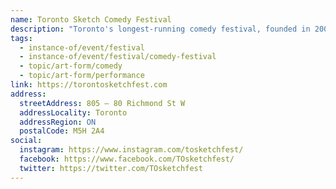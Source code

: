 ```yaml
---
name: Toronto Sketch Comedy Festival
description: "Toronto's longest-running comedy festival, founded in 2005. TOsketchfest celebrates sketch comedy - a live, writer-performer-driven theatrical form that combines text, movement, character, musicality, and timing with political and social observation. The annual festival each March features over 10 days of the best live, scripted comedy in North America and beyond, showcasing ensemble work, solo character comedy, musical comedy, clown, and drag."
tags:
  - instance-of/event/festival
  - instance-of/event/festival/comedy-festival
  - topic/art-form/comedy
  - topic/art-form/performance
link: https://torontosketchfest.com
address:
  streetAddress: 805 – 80 Richmond St W
  addressLocality: Toronto
  addressRegion: ON
  postalCode: M5H 2A4
social:
  instagram: https://www.instagram.com/tosketchfest/
  facebook: https://www.facebook.com/TOsketchfest/
  twitter: https://twitter.com/TOsketchfest
---
```

